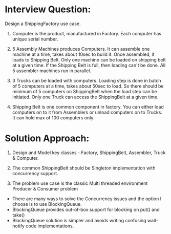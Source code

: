 # Interview Question:

Design a ShippingFactory use case.

1. Computer is the product, manufactured in Factory.  Each computer has unique serial number.

2. 5 Assembly Machines produces Computers.  It can assemble one machine at a time, takes about 10sec to build it.
Once assembled, it loads to Shipping Belt.  Only one machine can be loaded on shipping belt at a given time.
If the Shipping Belt is full, then loading can't be done.  All 5 assembler machines run in parallel.

3. 3 Trucks can be loaded with computers.  Loading step is done in batch of 5 computers at a time, takes about 50sec to load.
So there should be minimum of 5 computers on ShippingBelt when the load step can be initiated.
Only one Truck can access the ShippingBelt at a given time.

4. Shipping Belt is one common component in factory.  You can either load computers on to it from Assemblers or unload computers on to Trucks.
It can hold max of 100 computers only.

# Solution Approach:

1. Design and Model key classes - Factory, ShippingBelt, Assembler, Truck & Computer.

2. The common ShippingBelt should be Singleton implementation with concurrency support.

3. The problem use case is the classic Multi threaded environment Producer & Consumer problem
- There are many ways to solve the Concurrency issues and the option I choose is to use BlockingQueue.
- BlockingQueue provides out-of-box support for blocking on put() and take()
- BlockingQueue solution is simpler and avoids writing confusing wait-notify code implementations.
